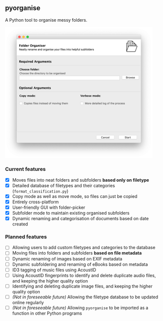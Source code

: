 ## pyorganise
A Python tool to organise messy folders.

<img src="https://github.com/yasath/pyorganise/raw/master/images/GUI Screenshot.png" alt="Screenshot of program's UI on macOS" width="480"/>

### Current features
- [x] Moves files into neat folders and subfolders **based only on filetype**
- [x] Detailed database of filetypes and their categories (`format_classification.py`)
- [x] Copy mode as well as move mode, so files can just be copied
- [x] Entirely cross-platform
- [x] User-friendly GUI with folder-picker
- [x] Subfolder mode to maintain existing organised subfolders
- [x] Dynamic renaming and categorisation of documents based on date created

### Planned features
- [ ] Allowing users to add custom filetypes and categories to the database
- [ ] Moving files into folders and subfolders **based on file metadata**
- [ ] Dynamic renaming of images based on EXIF metadata
- [ ] Dynamic subfoldering and renaming of eBooks based on metadata
- [ ] ID3 tagging of music files using AcoustID
- [ ] Using AcoustID fingerprints to identify and delete duplicate audio files, and keeping the higher quality option
- [ ] Identifying and deleting duplicate image files, and keeping the higher quality option
- [ ] *(Not in foreseeable future)* Allowing the filetype database to be updated online regularly
- [ ] *(Not in foreseeable future)* Allowing `pyorganise` to be imported as a function in other Python programs
